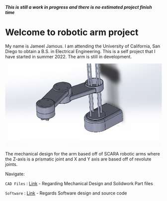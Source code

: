 ***This is still a work in progress and there is no estimated project finish time***

# Welcome to robotic arm project

My name is Jameel Jamous. I am attending the University of California, San Diego to obtain a B.S. in Electrical Engineering. This is a self project that I have started in summer 2022. The arm is still in development.

![](imgs/initDesign.PNG "initDesign")

The mechanical design for the arm based off of SCARA robotic arms where the Z-axis is a prismatic joint and X and Y axis are based off of revolute joints.

Navigate:

`CAD Files` : [Link](CAD%20Files/) - Regarding Mechanical Design and Solidwork Part files

`Software` : [Link](Software/) - Regards Software design and source code

